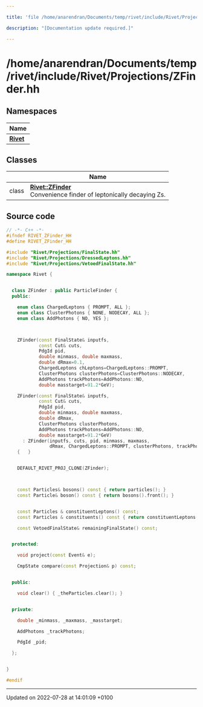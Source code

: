 ```yaml
---

title: 'file /home/anarendran/Documents/temp/rivet/include/Rivet/Projections/ZFinder.hh'

description: "[Documentation update required.]"

---
```


# /home/anarendran/Documents/temp/rivet/include/Rivet/Projections/ZFinder.hh



## Namespaces

| Name           |
| -------------- |
| **[Rivet](http://example.org/namespaces/namespacerivet/)**  |

## Classes

|                | Name           |
| -------------- | -------------- |
| class | **[Rivet::ZFinder](http://example.org/classes/classrivet_1_1zfinder/)** <br>Convenience finder of leptonically decaying Zs.  |




## Source code

```cpp
// -*- C++ -*-
#ifndef RIVET_ZFinder_HH
#define RIVET_ZFinder_HH

#include "Rivet/Projections/FinalState.hh"
#include "Rivet/Projections/DressedLeptons.hh"
#include "Rivet/Projections/VetoedFinalState.hh"

namespace Rivet {


  class ZFinder : public ParticleFinder {
  public:

    enum class ChargedLeptons { PROMPT, ALL };
    enum class ClusterPhotons { NONE, NODECAY, ALL };
    enum class AddPhotons { NO, YES };



    ZFinder(const FinalState& inputfs,
            const Cut& cuts,
            PdgId pid,
            double minmass, double maxmass,
            double dRmax=0.1,
            ChargedLeptons chLeptons=ChargedLeptons::PROMPT,
            ClusterPhotons clusterPhotons=ClusterPhotons::NODECAY,
            AddPhotons trackPhotons=AddPhotons::NO,
            double masstarget=91.2*GeV);

    ZFinder(const FinalState& inputfs,
            const Cut& cuts,
            PdgId pid,
            double minmass, double maxmass,
            double dRmax,
            ClusterPhotons clusterPhotons,
            AddPhotons trackPhotons=AddPhotons::NO,
            double masstarget=91.2*GeV)
      : ZFinder(inputfs, cuts, pid, minmass, maxmass,
                dRmax, ChargedLeptons::PROMPT, clusterPhotons, trackPhotons, masstarget)
    {   }


    DEFAULT_RIVET_PROJ_CLONE(ZFinder);



    const Particles& bosons() const { return particles(); }
    const Particle& boson() const { return bosons().front(); }


    const Particles & constituentLeptons() const;
    const Particles & constituents() const { return constituentLeptons(); }

    const VetoedFinalState& remainingFinalState() const;


  protected:

    void project(const Event& e);

    CmpState compare(const Projection& p) const;


  public:

    void clear() { _theParticles.clear(); }


  private:

    double _minmass, _maxmass, _masstarget;

    AddPhotons _trackPhotons;

    PdgId _pid;

  };


}

#endif
```


-------------------------------

Updated on 2022-07-28 at 14:01:09 +0100
